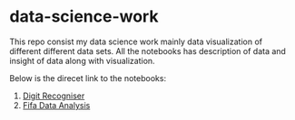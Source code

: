 # data-science-work
This repo consist my data science work mainly data visualization of different different data sets. All the notebooks has 
description of data and insight of data along with visualization. 

Below is the direcet link to the notebooks:
1. [Digit Recogniser](https://github.com/akhilesh6763/data-science-work/blob/master/digit-recognizer.ipynb)
2. [Fifa Data Analysis](https://github.com/akhilesh6763/data-science-work/blob/master/FIFA%20Data%20Visualization.ipynb)

